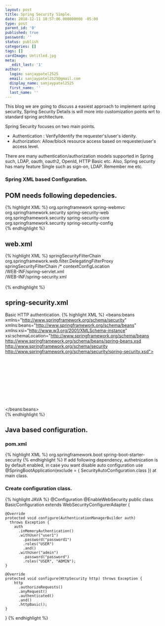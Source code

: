 ```yaml
---
layout: post
title: Spring Security Simple.
date: 2018-12-11 18:57:06.000000000 -05:00
type: post
parent_id: '0'
published: true
password: ''
status: publish
categories: []
tags: []
cardImage: Untitled.jpg
meta:
  _edit_last: '1'
author:
  login: sanjaypatel2525
  email: sanjaypatel2525@gmail.com
  display_name: sanjaypatel2525
  first_name: ''
  last_name: ''
---
```

This blog we are going to discuss a easiest approach to implement spring security, Spring Security Details is will more into customization points wrt to standard spring architecture. 

Spring Security focuses on two main points.
* Authentication : Verify/Identify the requester's/user's idenity.
* Authorization: Allow/block resource access based on requester/user's access level.

There are many authentication/authorization models supported in Spring such, LDAP, oauth, oauth2, OpenId, HTTP Basic etc. Also, Spring security has many feature Single such as sign-on, LDAP. Remember me etc.

### Spring XML based Configuration. 
## POM needs following depedencies. 
{% highlight XML %}
<dependency>
    <groupId>org.springframework</groupId>
    <artifactId>spring-webmvc</artifactId>
</dependency>
<dependency>
    <groupId>org.springframework.security</groupId>
    <artifactId>spring-security-web</artifactId>
</dependency>
<dependency>
    <groupId>org.springframework.security</groupId>
    <artifactId>spring-security-core</artifactId>
</dependency>
<dependency>
    <groupId>org.springframework.security</groupId>
    <artifactId>spring-security-config</artifactId>
</dependency>  
{% endhighlight %}

## web.xml
{% highlight XML %}
<filter>
    <filter-name>springSecurityFilterChain</filter-name>
    <filter-class>org.springframework.web.filter.DelegatingFilterProxy</filter-class>
</filter>
<filter-mapping>
    <filter-name>springSecurityFilterChain</filter-name>
    <url-pattern>/*</url-pattern>
</filter-mapping>
<context-param>
    <param-name>contextConfigLocation</param-name>
    <param-value>  
            /WEB-INF/spring-servlet.xml  
            /WEB-INF/spring-security.xml  
        </param-value>
</context-param>  
{% endhighlight %}

## spring-security.xml
Basic HTTP authentication. 
{% highlight XML %}
<beans:beans xmlns="http://www.springframework.org/schema/security"  
    xmlns:beans="http://www.springframework.org/schema/beans"  
    xmlns:xsi="http://www.w3.org/2001/XMLSchema-instance"  
    xsi:schemaLocation="http://www.springframework.org/schema/beans  
    http://www.springframework.org/schema/beans/spring-beans.xsd  
    http://www.springframework.org/schema/security  
    http://www.springframework.org/schema/security/spring-security.xsd">  
    <http auto-config="true">  
        <intercept-url pattern="/admin" access="hasRole('ROLE_ADMIN')" />  
    </http>  
    <authentication-manager>  
      <authentication-provider>  
        <user-service>  
        <user name="admin" password="password" authorities="hasRole(ROLE_ADMIN)" />  
        </user-service>  
      </authentication-provider>  
    </authentication-manager>  
</beans:beans>  
{% endhighlight %}

## Java based configuration.
### pom.xml
{% highlight XML %}
<dependency>
    <groupId>org.springframework.boot</groupId>
    <artifactId>spring-boot-starter-security</artifactId>
</dependency>
{% endhighlight %}
If add following dependency, authetnication is by default enabled, in case you want disable auto configuration use @SpringBootApplication(exclude = { SecurityAutoConfiguration.class }) at main class.

### Create configuration class.
{% highlight JAVA %}
@Configuration
@EnableWebSecurity
public class BasicConfiguration extends WebSecurityConfigurerAdapter {
 
    @Override
    protected void configure(AuthenticationManagerBuilder auth)
      throws Exception {
        auth
          .inMemoryAuthentication()
          .withUser("user1")
            .password("password1")
            .roles("USER")
            .and()
          .withUser("admin")
            .password("password")
            .roles("USER", "ADMIN");
    }
 
    @Override
    protected void configure(HttpSecurity http) throws Exception {
        http
          .authorizeRequests()
          .anyRequest()
          .authenticated()
          .and()
          .httpBasic();
    }
}
{% endhighlight %}
